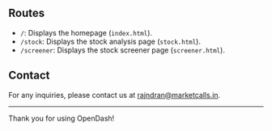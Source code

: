 
## Routes

- `/`: Displays the homepage (`index.html`).
- `/stock`: Displays the stock analysis page (`stock.html`).
- `/screener`: Displays the stock screener page (`screener.html`).




## Contact

For any inquiries, please contact us at [rajndran@marketcalls.in](mailto:rajandran@marketcalls.in).

---

Thank you for using OpenDash!
